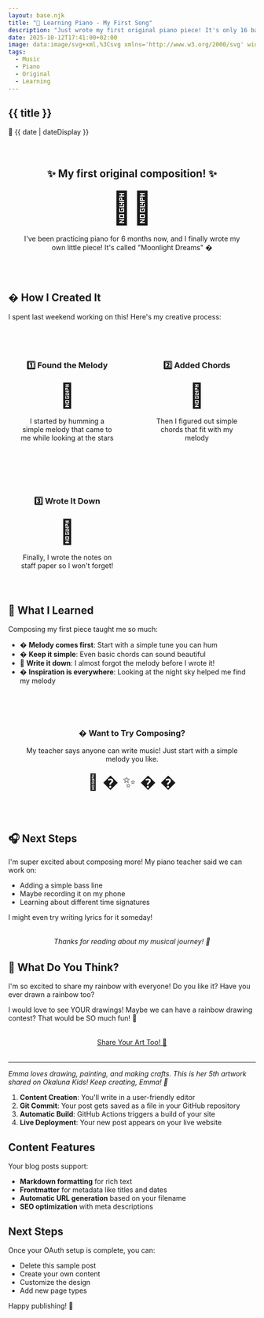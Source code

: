 ```yaml
---
layout: base.njk
title: "🎹 Learning Piano - My First Song"
description: "Just wrote my first original piano piece! It's only 16 bars but I'm super excited about it 🎵"
date: 2025-10-12T17:41:00+02:00
image: data:image/svg+xml,%3Csvg xmlns='http://www.w3.org/2000/svg' width='400' height='200' viewBox='0 0 400 200'%3E%3Crect width='400' height='200' fill='%23f8f9fa'/%3E%3Cg fill='%23333'%3E%3Crect x='50' y='50' width='20' height='100' rx='2'/%3E%3Crect x='80' y='50' width='20' height='100' rx='2'/%3E%3Crect x='110' y='50' width='20' height='100' rx='2'/%3E%3Crect x='140' y='50' width='20' height='100' rx='2'/%3E%3Crect x='170' y='50' width='20' height='100' rx='2'/%3E%3Crect x='200' y='50' width='20' height='100' rx='2'/%3E%3Crect x='230' y='50' width='20' height='100' rx='2'/%3E%3Crect x='260' y='50' width='20' height='100' rx='2'/%3E%3Crect x='290' y='50' width='20' height='100' rx='2'/%3E%3Crect x='320' y='50' width='20' height='100' rx='2'/%3E%3C/g%3E%3Cg fill='%23000'%3E%3Crect x='65' y='50' width='12' height='60' rx='1'/%3E%3Crect x='95' y='50' width='12' height='60' rx='1'/%3E%3Crect x='155' y='50' width='12' height='60' rx='1'/%3E%3Crect x='185' y='50' width='12' height='60' rx='1'/%3E%3Crect x='215' y='50' width='12' height='60' rx='1'/%3E%3Crect x='275' y='50' width='12' height='60' rx='1'/%3E%3Crect x='305' y='50' width='12' height='60' rx='1'/%3E%3C/g%3E%3C/svg%3E
tags:
  - Music
  - Piano
  - Original
  - Learning
---
```


## {{ title }}

<div class="post-meta">
📅 {{ date | dateDisplay }}
</div>

<div style="text-align: center; margin: 2rem 0; padding: 2rem; background: linear-gradient(135deg, var(--pastel-purple), var(--pastel-blue)); border-radius: 25px;">
    <h2 style="margin-top: 0;">✨ My first original composition! ✨</h2>
    <div style="font-size: 4rem; margin: 1rem 0;">🎹🎵</div>
    <p>I've been practicing piano for 6 months now, and I finally wrote my own little piece! It's called "Moonlight Dreams" �</p>
</div>

## � How I Created It

I spent last weekend working on this! Here's my creative process:

<div style="display: grid; grid-template-columns: repeat(auto-fit, minmax(200px, 1fr)); gap: 1.5rem; margin: 2rem 0;">
    <div style="padding: 1.5rem; background: var(--pastel-yellow); border-radius: 20px; text-align: center;">
        <h3>1️⃣ Found the Melody</h3>
        <div style="font-size: 3rem;">🎵</div>
        <p>I started by humming a simple melody that came to me while looking at the stars</p>
    </div>
    <div style="padding: 1.5rem; background: var(--pastel-blue); border-radius: 20px; text-align: center;">
        <h3>2️⃣ Added Chords</h3>
        <div style="font-size: 3rem;">🎹</div>
        <p>Then I figured out simple chords that fit with my melody</p>
    </div>
    <div style="padding: 1.5rem; background: var(--pastel-green); border-radius: 20px; text-align: center;">
        <h3>3️⃣ Wrote It Down</h3>
        <div style="font-size: 3rem;">📝</div>
        <p>Finally, I wrote the notes on staff paper so I won't forget!</p>
    </div>
</div>

## 💭 What I Learned

Composing my first piece taught me so much:

- � **Melody comes first**: Start with a simple tune you can hum
- � **Keep it simple**: Even basic chords can sound beautiful
- 📝 **Write it down**: I almost forgot the melody before I wrote it!
- � **Inspiration is everywhere**: Looking at the night sky helped me find my melody

<div style="text-align: center; margin: 2rem 0; padding: 2rem; background: linear-gradient(135deg, var(--pastel-purple), var(--pastel-coral)); border-radius: 25px;">
    <h3>� Want to Try Composing?</h3>
    <p>My teacher says anyone can write music! Just start with a simple melody you like.</p>
    <div style="margin: 1rem 0;">
        <span style="font-size: 2rem;">🎵 � ✨ � �</span>
    </div>
</div>

## 🎧 Next Steps

I'm super excited about composing more! My piano teacher said we can work on:

- Adding a simple bass line
- Maybe recording it on my phone
- Learning about different time signatures

I might even try writing lyrics for it someday!

<div style="text-align: center; margin: 2rem 0;">
    <p><em>Thanks for reading about my musical journey! 🎵</em></p>
</div>

## 👫 What Do You Think?

I'm so excited to share my rainbow with everyone! Do you like it? Have you ever drawn a rainbow too?

I would love to see YOUR drawings! Maybe we can have a rainbow drawing contest? That would be SO much fun! 🎉

<div style="text-align: center; margin: 2rem 0;">
    <a href="/admin/" class="fun-button">Share Your Art Too! 🎨</a>
</div>

---

_Emma loves drawing, painting, and making crafts. This is her 5th artwork shared on Okaluna Kids! Keep creating, Emma! 🌟_

1. **Content Creation**: You'll write in a user-friendly editor
2. **Git Commit**: Your post gets saved as a file in your GitHub repository
3. **Automatic Build**: GitHub Actions triggers a build of your site
4. **Live Deployment**: Your new post appears on your live website

## Content Features

Your blog posts support:

- **Markdown formatting** for rich text
- **Frontmatter** for metadata like titles and dates
- **Automatic URL generation** based on your filename
- **SEO optimization** with meta descriptions

## Next Steps

Once your OAuth setup is complete, you can:

- Delete this sample post
- Create your own content
- Customize the design
- Add new page types

Happy publishing! 🚀
